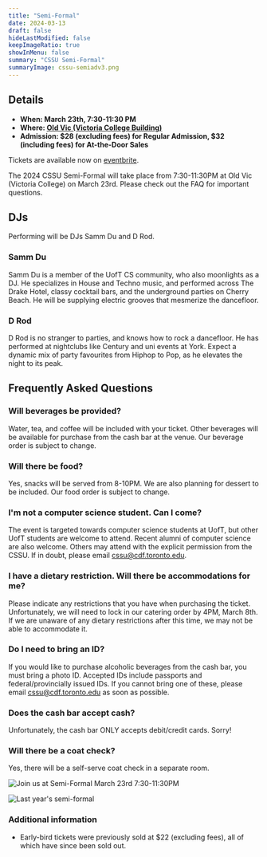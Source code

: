 ```yaml
---
title: "Semi-Formal"
date: 2024-03-13
draft: false
hideLastModified: false
keepImageRatio: true
showInMenu: false
summary: "CSSU Semi-Formal"
summaryImage: cssu-semiadv3.png
---
```


## Details

- **When: March 23th, 7:30-11:30 PM**
- **Where: [Old Vic (Victoria College Building)](https://maps.app.goo.gl/JvwuEuYYLEyGgh2x9)**
- **Admission: $28 (excluding fees) for Regular Admission, $32 (including fees) for At-the-Door Sales**

Tickets are available now on [eventbrite](https://www.eventbrite.com/e/cssu-semi-formal-tickets-856526944147?aff=oddtdtcreator).

The 2024 CSSU Semi-Formal will take place from 7:30-11:30PM at Old Vic (Victoria College) on March 23rd. Please check out the FAQ for important questions.

## DJs

Performing will be DJs Samm Du and D Rod.

### Samm Du

Samm Du is a member of the UofT CS community, who also moonlights as a DJ.
He specializes in House and Techno music, and performed across The Drake Hotel, classy cocktail bars, and the underground parties on Cherry Beach.
He will be supplying electric grooves that mesmerize the dancefloor.

### D Rod

D Rod is no stranger to parties, and knows how to rock a dancefloor.
He has performed at nightclubs like Century and uni events at York.
Expect a dynamic mix of party favourites from Hiphop to Pop, as he elevates the night to its peak.

## Frequently Asked Questions

### Will beverages be provided?

Water, tea, and coffee will be included with your ticket. Other beverages will be available for purchase from the cash bar at the venue. Our beverage order is subject to change.

### Will there be food?

Yes, snacks will be served from 8-10PM. We are also planning for dessert to be included. Our food order is subject to change.

### I'm not a computer science student. Can I come?

The event is targeted towards computer science students at UofT, but other UofT students are welcome to attend. Recent alumni of computer science are also welcome. Others may attend with the explicit permission from the CSSU. If in doubt, please email cssu@cdf.toronto.edu.

### I have a dietary restriction. Will there be accommodations for me?

Please indicate any restrictions that you have when purchasing the ticket. Unfortunately, we will need to lock in our catering order by 4PM, March 8th. If we are unaware of any dietary restrictions after this time, we may not be able to accommodate it.

### Do I need to bring an ID?

If you would like to purchase alcoholic beverages from the cash bar, you must bring a photo ID. Accepted IDs include passports and federal/provincially issued IDs. If you cannot bring one of these, please email cssu@cdf.toronto.edu as soon as possible.

### Does the cash bar accept cash?

Unfortunately, the cash bar ONLY accepts debit/credit cards. Sorry!

### Will there be a coat check?

Yes, there will be a self-serve coat check in a separate room.

![Join us at Semi-Formal March 23rd 7:30-11:30PM](./cssu-semiadv3.png)

![Last year's semi-formal](./2024cssu-semi-formal-placeholder-image.jpg)

### Additional information
* Early-bird tickets were previously sold at $22 (excluding fees), all of which have since been sold out.